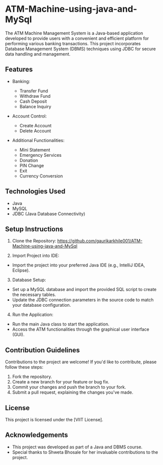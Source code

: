 # ATM-Machine-using-java-and-MySql

The ATM Machine Management System is a Java-based application developed to provide users with a convenient and efficient platform for performing various banking transactions. This project incorporates Database Management System (DBMS) techniques using JDBC for secure data handling and management.

## Features

- Banking:
  - Transfer Fund
  - Withdraw Fund
  - Cash Deposit
  - Balance Inquiry

- Account Control:
  - Create Account
  - Delete Account

- Additional Functionalities:
  - Mini Statement
  - Emergency Services
  - Donation
  - PIN Change
  - Exit
  - Currency Conversion

## Technologies Used

- Java
- MySQL
- JDBC (Java Database Connectivity)

## Setup Instructions

1. Clone the Repository:
   https://github.com/gaurikarkhile001/ATM-Machine-using-java-and-MySql
   
3. Import Project into IDE:
- Import the project into your preferred Java IDE (e.g., IntelliJ IDEA, Eclipse).

3. Database Setup:
- Set up a MySQL database and import the provided SQL script to create the necessary tables.
- Update the JDBC connection parameters in the source code to match your database configuration.

4. Run the Application:
- Run the main Java class to start the application.
- Access the ATM functionalities through the graphical user interface (GUI).

## Contribution Guidelines

Contributions to the project are welcome! If you'd like to contribute, please follow these steps:

1. Fork the repository.
2. Create a new branch for your feature or bug fix.
3. Commit your changes and push the branch to your fork.
4. Submit a pull request, explaining the changes you've made.

## License

This project is licensed under the [VIIT License].

## Acknowledgements

- This project was developed as part of a Java and DBMS course.
- Special thanks to Shweta Bhosale for her invaluable contributions to the project.


